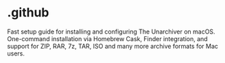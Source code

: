 # .github
Fast setup guide for installing and configuring The Unarchiver on macOS. One-command installation via Homebrew Cask, Finder integration, and support for ZIP, RAR, 7z, TAR, ISO and many more archive formats for Mac users.
